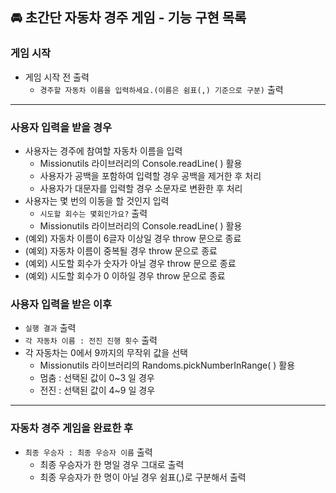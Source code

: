 ## 🚘 초간단 자동차 경주 게임 - 기능 구현 목록

### 게임 시작
- 게임 시작 전 출력
  - `경주할 자동차 이름을 입력하세요.(이름은 쉼표(,) 기준으로 구분)` 출력

--------------------------------

### 사용자 입력을 받을 경우
- 사용자는 경주에 참여할 자동차 이름을 입력
  - Missionutils 라이브러리의 Console.readLine( ) 활용
  - 사용자가 공백을 포함하여 입력할 경우 공백을 제거한 후 처리
  - 사용자가 대문자를 입력할 경우 소문자로 변환한 후 처리
- 사용자는 몇 번의 이동을 할 것인지 입력
  - `시도할 회수는 몇회인가요?` 출력
  - Missionutils 라이브러리의 Console.readLine( ) 활용
- (예외) 자동차 이름이 6글자 이상일 경우 throw 문으로 종료
- (예외) 자동차 이름이 중복될 경우 throw 문으로 종료
- (예외) 시도할 회수가 숫자가 아닐 경우 throw 문으로 종료
- (예외) 시도할 회수가 0 이하일 경우 throw 문으로 종료

### 사용자 입력을 받은 이후
- `실행 결과` 출력 
- `각 자동차 이름 : 전진 진행 횟수` 출력
- 각 자동차는 0에서 9까지의 무작위 값을 선택
  - Missionutils 라이브러리의 Randoms.pickNumberInRange( ) 활용
  - 멈춤 : 선택된 값이 0~3 일 경우
  - 전진 : 선택된 값이 4~9 일 경우

--------------------------------

### 자동차 경주 게임을 완료한 후
- `최종 우승자 : 최종 우승자 이름` 출력
  - 최종 우승자가 한 명일 경우 그대로 출력
  - 최종 우승자가 한 명이 아닐 경우 쉼표(,)로 구분해서 출력